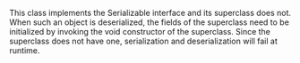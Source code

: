 This class implements the Serializable interface and its superclass does not. When such an object is deserialized, the fields of the superclass need to be initialized by invoking the void constructor of the superclass. Since the superclass does not have one, serialization and deserialization will fail at runtime.